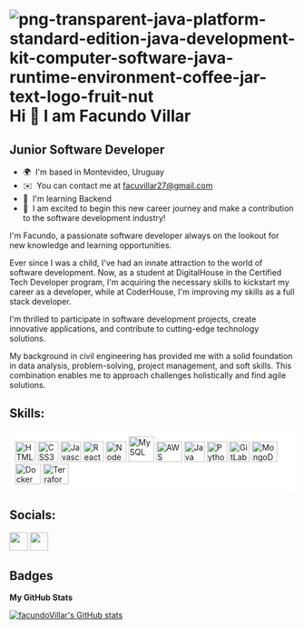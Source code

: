 ![png-transparent-java-platform-standard-edition-java-development-kit-computer-software-java-runtime-environment-coffee-jar-text-logo-fruit-nut](https://github.com/user-attachments/assets/3f0b43e4-e0e2-4cc2-aa4d-1735b5d01692)Hi 👋 I am Facundo Villar
================================ 

Junior Software Developer
------------------------
* 🌍  I'm based in Montevideo, Uruguay
* ✉️  You can contact me at [facuvillar27@gmail.com](mailto:facuvillar27@gmail.com)
* 🧠  I'm learning Backend
* 🤝  I am excited to begin this new career journey and make a contribution to the software development industry!

I'm Facundo, a passionate software developer always on the lookout for new knowledge and learning opportunities.

Ever since I was a child, I've had an innate attraction to the world of software development. Now, as a student at DigitalHouse in the Certified Tech Developer program, I'm acquiring the necessary skills to kickstart my career as a developer, while at CoderHouse, I'm improving my skills as a full stack developer.

I'm thrilled to participate in software development projects, create innovative applications, and contribute to cutting-edge technology solutions.

My background in civil engineering has provided me with a solid foundation in data analysis, problem-solving, project management, and soft skills. This combination enables me to approach challenges holistically and find agile solutions.

## Skills:

<p align="left" style="background-color: white; padding: 10px; border-radius: 5px;">
<a href="https://developer.mozilla.org/en-US/docs/Glossary/HTML5" target="_blank" rel="noreferrer"><img src="https://raw.githubusercontent.com/danielcranney/readme-generator/main/public/icons/skills/html5-colored.svg" width="36" height="36" alt="HTML5" /></a>
<a href="https://www.w3.org/TR/CSS/#css" target="_blank" rel="noreferrer"><img src="https://raw.githubusercontent.com/danielcranney/readme-generator/main/public/icons/skills/css3-colored.svg" width="36" height="36" alt="CSS3" /></a>
<a href="https://developer.mozilla.org/en-US/docs/Web/JavaScript" target="_blank" rel="noreferrer"><img src="https://raw.githubusercontent.com/danielcranney/readme-generator/main/public/icons/skills/javascript-colored.svg" width="36" height="36" alt="Javascript" /></a> 
<a href="https://reactjs.org/" target="_blank" rel="noreferrer"><img src="https://raw.githubusercontent.com/danielcranney/readme-generator/main/public/icons/skills/react-colored.svg" width="36" height="36" alt="React" /></a> 
<a href="https://nodejs.org/en/" target="_blank" rel="noreferrer"><img src="https://raw.githubusercontent.com/danielcranney/readme-generator/main/public/icons/skills/nodejs-colored.svg" width="36" height="36" alt="NodeJS" /></a>
<a href="https://www.mysql.com/" target="_blank" rel="noreferrer"><img src="https://github.com/user-attachments/assets/a8e9243d-50d0-4a2a-8d97-faead6c68994" width="45" height="45" alt="MySQL" /></a>
<a href="https://aws.amazon.com/" target="_blank" rel="noreferrer"><img src="https://github.com/user-attachments/assets/cc96a782-5ae2-4bb7-b920-72c73de333a2" width="45" height="36" alt="AWS" /></a>
<a href="https://www.java.com/" target="_blank" rel="noreferrer"><img src="https://github.com/user-attachments/assets/8cfef1b2-b431-47b6-b06c-ae685a2c59ae" width="36" height="36" alt="Java" /></a>
<a href="https://www.python.org/" target="_blank" rel="noreferrer"><img src="https://github.com/user-attachments/assets/eb4adf95-2df8-4c13-aeef-f3897beaea90" width="36" height="36" alt="Python" /></a>
<a href="https://gitlab.com/" target="_blank" rel="noreferrer"><img src="https://github.com/user-attachments/assets/53749a48-4bf0-4f5a-ae46-b17b0d9dfed2" width="36" height="36" alt="GitLab" /></a>
<a href="https://www.mongodb.com/" target="_blank" rel="noreferrer"><img src="https://github.com/user-attachments/assets/538c41de-a0b7-4e88-9032-6b1f6de33fda" width="45" height="36" alt="MongoDB" /></a>
<a href="https://www.docker.com/" target="_blank" rel="noreferrer"><img src="https://github.com/user-attachments/assets/f35a4a15-c868-44ee-bba7-62590e01efc4" width="45" height="36" alt="Docker" /></a>
<a href="https://www.terraform.io/" target="_blank" rel="noreferrer"><img src="https://github.com/user-attachments/assets/d25caafb-b044-4e23-9099-6e89db15934a" width="45" height="36" alt="Terraform" /></a>
</p>

## Socials:

<p align="left">
<a href="https://github.com/facuvillar27" target="_blank" rel="noreferrer"><img src="https://raw.githubusercontent.com/danielcranney/readme-generator/main/public/icons/socials/github.svg" width="32" height="32" /></a>
<a href="https://www.linkedin.com/in/facundovillardelorenzi/" target="_blank" rel="noreferrer"><img src="https://raw.githubusercontent.com/danielcranney/readme-generator/main/public/icons/socials/linkedin.svg" width="32" height="32" /></a>
</p>

## Badges

<b>My GitHub Stats</b>

<a href="https://github.com/facuvillar27"><img src="https://github-readme-stats.vercel.app/api?username=facuvillar27&show_icons=true&hide=contribs&count_private=true&title_color=0891b2&text_color=ffffff&icon_color=0891b2&bg_color=1c1917&hide_border=true&show_icons=true" alt="facundoVillar's GitHub stats" /></a>
